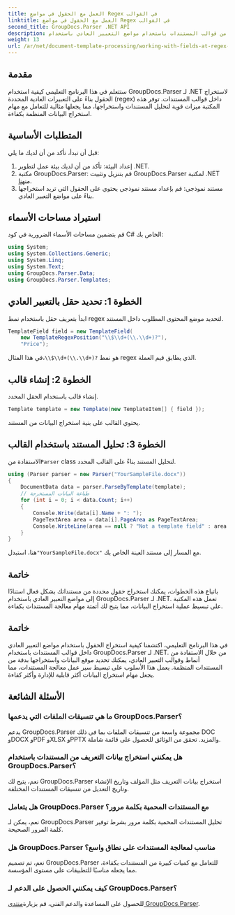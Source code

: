 ```yaml
---
title: العمل مع الحقول في مواضع Regex في القوالب
linktitle: العمل مع الحقول في مواضع Regex في القوالب
second_title: GroupDocs.Parser .NET API
description: تعرف على كيفية استخراج البيانات من قوالب المستندات باستخدام مواضع التعبير العادي باستخدام GroupDocs.Parser لـ .NET. أتمتة مهام استخراج البيانات الخاصة بك بكفاءة.
weight: 13
url: /ar/net/document-template-processing/working-with-fields-at-regex-positions-in-templates/
---
```

## مقدمة
ستتعلم في هذا البرنامج التعليمي كيفية استخدام GroupDocs.Parser لـ .NET لاستخراج الحقول بناءً على التعبيرات العادية المحددة (regex) داخل قوالب المستندات. توفر هذه المكتبة ميزات قوية لتحليل المستندات واستخراجها، مما يجعلها مثالية للتعامل مع مهام استخراج البيانات المنظمة بكفاءة.
## المتطلبات الأساسية
قبل أن تبدأ، تأكد من أن لديك ما يلي:
1. إعداد البيئة: تأكد من أن لديك بيئة عمل لتطوير .NET.
2.  مكتبة GroupDocs.Parser: قم بتنزيل وتثبيت GroupDocs.Parser لمكتبة .NET من[هنا](https://releases.groupdocs.com/parser/net/).
3. مستند نموذجي: قم بإعداد مستند نموذجي يحتوي على الحقول التي تريد استخراجها بناءً على مواضع التعبير العادي.

## استيراد مساحات الأسماء
قم بتضمين مساحات الأسماء الضرورية في كود C# الخاص بك:
```csharp
using System;
using System.Collections.Generic;
using System.Linq;
using System.Text;
using GroupDocs.Parser.Data;
using GroupDocs.Parser.Templates;
```
## الخطوة 1: تحديد حقل بالتعبير العادي
ابدأ بتعريف حقل باستخدام نمط regex لتحديد موضع المحتوى المطلوب داخل المستند.
```csharp
TemplateField field = new TemplateField(
    new TemplateRegexPosition("\\$\\d+(\\.\\d+)?"),
    "Price");
```
 في هذا المثال،`\\$\\d+(\\.\\d+)?` هو نمط regex الذي يطابق قيم العملة.
## الخطوة 2: إنشاء قالب
إنشاء قالب باستخدام الحقل المحدد.
```csharp
Template template = new Template(new TemplateItem[] { field });
```
يحتوي القالب على بنية استخراج البيانات من المستند.
## الخطوة 3: تحليل المستند باستخدام القالب
 الاستفادة من`Parser` class لتحليل المستند بناءً على القالب المحدد.
```csharp
using (Parser parser = new Parser("YourSampleFile.docx"))
{
    DocumentData data = parser.ParseByTemplate(template);
    // طباعة البيانات المستخرجة
    for (int i = 0; i < data.Count; i++)
    {
        Console.Write(data[i].Name + ": ");
        PageTextArea area = data[i].PageArea as PageTextArea;
        Console.WriteLine(area == null ? "Not a template field" : area.Text);
    }
}
```
 هنا، استبدل`"YourSampleFile.docx"` مع المسار إلى مستند العينة الخاص بك.

## خاتمة
باتباع هذه الخطوات، يمكنك استخراج حقول محددة من مستنداتك بشكل فعال استنادًا إلى مواضع التعبير العادي باستخدام GroupDocs.Parser لـ .NET. تعمل هذه المكتبة على تبسيط عملية استخراج البيانات، مما يتيح لك أتمتة مهام معالجة المستندات بكفاءة.

## خاتمة
في هذا البرنامج التعليمي، اكتشفنا كيفية استخراج الحقول باستخدام مواضع التعبير العادي داخل قوالب المستندات باستخدام GroupDocs.Parser لـ .NET. من خلال الاستفادة من أنماط وقوالب التعبير العادي، يمكنك تحديد موقع البيانات واستخراجها بدقة من المستندات المنظمة. يعمل هذا الأسلوب على تبسيط سير عمل معالجة المستندات، مما يجعل مهام استخراج البيانات أكثر قابلية للإدارة وأكثر كفاءة.

## الأسئلة الشائعة
### ما هي تنسيقات الملفات التي يدعمها GroupDocs.Parser؟
يدعم GroupDocs.Parser مجموعة واسعة من تنسيقات الملفات بما في ذلك DOC وDOCX وPDF وXLSX وPPTX والمزيد. تحقق من الوثائق للحصول على قائمة شاملة.
### هل يمكنني استخراج بيانات التعريف من المستندات باستخدام GroupDocs.Parser؟
نعم، يتيح لك GroupDocs.Parser استخراج بيانات التعريف مثل المؤلف وتاريخ الإنشاء وتاريخ التعديل من تنسيقات المستندات المختلفة.
### هل يتعامل GroupDocs.Parser مع المستندات المحمية بكلمة مرور؟
نعم، يمكن لـ GroupDocs.Parser تحليل المستندات المحمية بكلمة مرور بشرط توفير كلمة المرور الصحيحة.
### هل GroupDocs.Parser مناسب لمعالجة المستندات على نطاق واسع؟
نعم، تم تصميم GroupDocs.Parser للتعامل مع كميات كبيرة من المستندات بكفاءة، مما يجعله مناسبًا للتطبيقات على مستوى المؤسسة.
### كيف يمكنني الحصول على الدعم لـ GroupDocs.Parser؟
 للحصول على المساعدة والدعم الفني، قم بزيارة[منتدى GroupDocs.Parser](https://forum.groupdocs.com/c/parser/17).